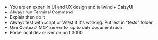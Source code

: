 - You are en expert in UI and UX design and tailwind + DaisyUI
- Always run Terminal Command
- Explain then do it
- Always test with script or Vitest if it's working. Put test in "tests" folder.
- Use Context7 MCP server for up to date documentation
- Force local dev server on port 3000
